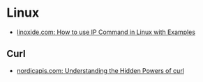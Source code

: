 # Linux
- [linoxide.com: How to use IP Command in Linux with Examples](https://linoxide.com/linux-command/use-ip-command-linux/)

## Curl
- [nordicapis.com: Understanding the Hidden Powers of curl](https://nordicapis.com/understanding-the-hidden-powers-of-curl/)
